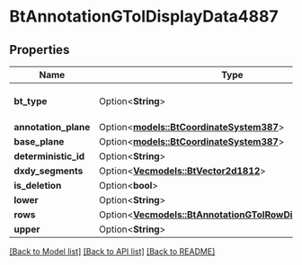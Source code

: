 # BtAnnotationGTolDisplayData4887

## Properties

Name | Type | Description | Notes
------------ | ------------- | ------------- | -------------
**bt_type** | Option<**String**> | Type of JSON object. | [optional]
**annotation_plane** | Option<[**models::BtCoordinateSystem387**](BTCoordinateSystem-387.md)> |  | [optional]
**base_plane** | Option<[**models::BtCoordinateSystem387**](BTCoordinateSystem-387.md)> |  | [optional]
**deterministic_id** | Option<**String**> |  | [optional]
**dxdy_segments** | Option<[**Vec<models::BtVector2d1812>**](BTVector2d-1812.md)> |  | [optional]
**is_deletion** | Option<**bool**> |  | [optional]
**lower** | Option<**String**> |  | [optional]
**rows** | Option<[**Vec<models::BtAnnotationGTolRowDisplayData4397>**](BTAnnotationGTolRowDisplayData-4397.md)> |  | [optional]
**upper** | Option<**String**> |  | [optional]

[[Back to Model list]](../README.md#documentation-for-models) [[Back to API list]](../README.md#documentation-for-api-endpoints) [[Back to README]](../README.md)


